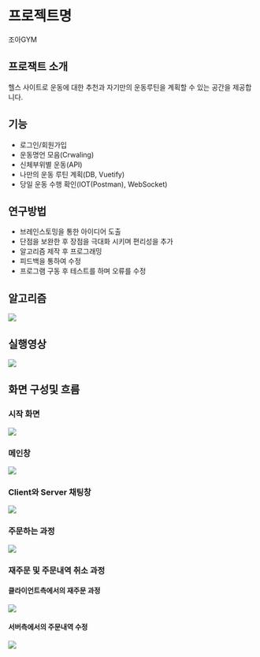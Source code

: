 # 프로젝트명
 조아GYM

## 프로잭트 소개
 헬스 사이트로 운동에 대한 추천과 자기만의 운동루틴을 계획할 수 있는 공간을 제공합니다.

## 기능
 * 로그인/회원가입
 * 운동명언 모음(Crwaling)
 * 신체부위별 운동(API)
 * 나만의 운동 루틴 계획(DB, Vuetify)
 * 당일 운동 수행 확인(IOT(Postman), WebSocket)

## 연구방법
 * 브레인스토밍을 통한 아이디어 도출
 * 단점을 보완한 후 장점을 극대화 시키며 편리성을 추가
 * 알고리즘 제작 후 프로그래밍
 * 피드백을 통하여 수정
 * 프로그램 구동 후 테스트를 하며 오류를 수정

## 알고리즘
![](puppy_Termp/README_image/algorizm.png)

## 실행영상
![](GIFMaker_me.gif)

## 화면 구성및 흐름
### 시작 화면
![](puppy_Termp/README_image/screen1.png)

### 메인창
![](puppy_Termp/README_image/screen.png)

### Client와 Server 채팅창
![](puppy_Termp/README_image/screen3.png)

### 주문하는 과정
![](puppy_Termp/README_image/screen4.png)

### 재주문 및 주문내역 취소 과정
#### 클라이언트측에서의 재주문 과정
![](puppy_Termp/README_image/screen6.png)
#### 서버측에서의 주문내역 수정
![](puppy_Termp/README_image/screen5.png)
